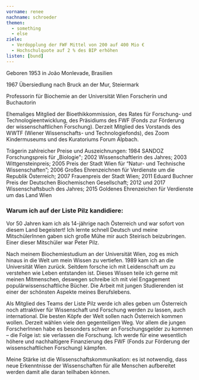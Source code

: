 ```yaml
---
vorname: renee
nachname: schroeder
themen:
  - something
  - else
ziele:
  - Verdopplung der FWF Mittel von 200 auf 400 Mio €
  - Hochschulquote auf 2 % des BIP erhöhen
listen: [bund]
---
```


Geboren 1953 in João Monlevade, Brasilien

1967 Übersiedlung nach Bruck an der Mur, Steiermark

Professorin für Biochemie an der Universität Wien
Forscherin und Buchautorin

Ehemaliges Mitglied der Bioethikkommission, des Rates für Forschung- und Technologieentwicklung, des Präsidiums des FWF (Fonds zur Förderung der wissenschaftlichen Forschung).  Derzeit Mitglied des Vorstands des WWTF (Wiener Wissenschafts- und Technologiefonds), des Zoom Kindermuseums und des Kuratoriums Forum Alpbach.

Trägerin zahlreicher Preise und Auszeichnungen: 1984 SANDOZ Forschungspreis für „Biologie"; 2002 Wissenschaftlerin des Jahres; 2003 Wittgensteinpreis; 2005 Preis der Stadt Wien für “Natur- und Technische Wissenschaften”; 2006 Großes Ehrenzeichnen für Verdienste um die Republik Österreich; 2007 Frauenpreis der Stadt Wien; 2011 Eduard Buchner Preis der Deutschen Biochemischen Gesellschaft; 2012 und 2017 Wissenschaftsbuch des Jahres; 2015 Goldenes Ehrenzeichen für Verdienste um das Land Wien

### Warum ich auf der Liste Pilz kandidiere:
Vor 50 Jahren kam ich als 14-jährige nach Österreich und war sofort von diesem Land begeistert! Ich lernte schnell Deutsch und meine MitschülerInnen gaben sich große Mühe mir auch Steirisch beizubringen. Einer dieser Mitschüler war Peter Pilz.

Nach meinem Biochemiestudium an der Universität Wien, zog es mich hinaus in die Welt um mein Wissen zu vertiefen. 1989 kam ich an die Universität Wien zurück. Seitdem forsche ich mit Leidenschaft um zu verstehen wie Leben entstanden ist. Dieses Wissen teile ich gerne mit meinen Mitmenschen, deswegen schreibe ich mit viel Engagement populärwissenschaftliche Bücher. Die Arbeit mit jungen Studierenden ist einer der schönsten Aspekte meines Berufslebens.

Als Mitglied des Teams der Liste Pilz werde ich alles geben um Österreich noch attraktiver für Wissenschaft und Forschung werden zu lassen, auch international. Die besten Köpfe der Welt sollen nach Österreich kommen wollen. Derzeit wählen viele den gegenteiligen Weg. Vor allem die jungen ForscherInnen habe es besonders schwer an Forschungsgelder zu kommen – die Folge ist: sie verlassen die Forschung. Ich werde für eine wesentlich höhere und nachhaltigere Finanzierung des FWF (Fonds zur Förderung der wissenschaftlichen Forschung) kämpfen.

Meine Stärke ist die Wissenschaftskommunikation: es ist notwendig, dass neue Erkenntnisse der Wissenschaften für alle Menschen aufbereitet werden damit alle daran teilhaben können.